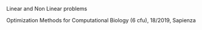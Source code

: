 Linear and Non Linear problems 

Optimization Methods for Computational Biology (6 cfu), 18/2019, Sapienza
